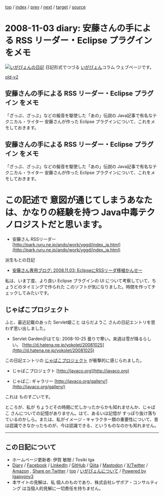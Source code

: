 [top](../index.html) 
 / [index](index.html) 
 / [prev](ig081031.html) 
 / [next](ig081104.html) 
 / [target](https://www.igapyon.jp/igapyon/diary/2008/ig081103.html) 
 / [source](https://github.com/igapyon/diary/blob/master/2008/ig081103.src.md) 

2008-11-03 diary: 安藤さんの手による RSS リーダー・Eclipse プラグイン をメモ
=====================================================================================================
[![いがぴょんの日記](https://www.igapyon.jp/igapyon/diary/images/iga202308_64.jpg "いがぴょん")](https://www.igapyon.jp/igapyon/diary/memo/memoigapyon.html) 日記形式でつづる [いがぴょん](https://www.igapyon.jp/igapyon/diary/memo/memoigapyon.html)コラム ウェブページです。

[old-v2](ig081103-orig.html)

## 安藤さんの手による RSS リーダー・Eclipse プラグイン をメモ

「ざっぷ、ざっぷ」などの擬音を駆使した「あの」伝説の Java記事で有名なテクニカル・ライター 安藤さんが作った Eclipse プラグインについて、これをメモしておきます。


## 安藤さんの手による RSS リーダー・Eclipse プラグイン をメモ

「ざっぷ、ざっぷ」などの擬音を駆使した「あの」伝説の Java記事で有名なテクニカル・ライター 安藤さんが作った Eclipse プラグインについて、これをメモしておきます。
# この記述で 意図が通じてしまうあなたは、かなりの経験を持つ Java中毒テクノロジストだと思います。

* 安藤さん RSSリーダー
  [http://park.ruru.ne.jp/ando/work/yggd/index_ja.html](http://park.ruru.ne.jp/ando/work/yggd/index_ja.html)

派生もとの日記

* [安藤さん専用ブログ: 2008.11.03: EclipseにRSSリーダ移植かんせー](http://www.foobar.boo.jp/?eid=768585)

私は、いま丁度、より良い Eclipse プラグインの UI について考察していて、ちょうどのタイミングで作られた このソフトが気になりました。時間を作ってチェックしてみたいです。

## じゃばこプロジェクト

ふと、最近記載のあった Servlet姫こと はらだようこ さんの日記エントリを思わず思い出しました。

* Servlet Garden＠はてな: 2008-10-25 曇りで寒い。来週は雪が降るらしい。
  [http://d.hatena.ne.jp/yokolet/20081025](http://d.hatena.ne.jp/yokolet/20081025)

この日記エントリの [じゃばこプロジェクト](http://javaco.org) が衝撃的に感じられました。

* じゃばこプロジェクト
  [http://javaco.org](http://javaco.org)
  
* じゃばこ: ギャラリー
  [http://javaco.org/gallery/](http://javaco.org/gallery/)

これは ものすごいです。

ところが、私が ちょうどその時期に忙しかったからかも知れませんか、じゃばこ さんについての記憶がありません。はて、あるいは記憶が すっぽり抜け落ちているのかしら。または、私がイメージ・キャラクター類の重要性について、昔は認識できなかったものが、今は認識できる、というものなのかも知れません。


----------------------------------------------------------------------------------------------------

## この日記について

* ホームページ更新者: 伊賀 敏樹 / Tosiki Iga
* [Diary](https://www.igapyon.jp/igapyon/diary/) / [Facebook](https://www.facebook.com/igapyon) / [LinkedIn](https://www.linkedin.com/in/toshikiiga) / [GitHub](https://github.com/igapyon) / [Qiita](https://qiita.com/igapyon) / [Mastodon](https://social.vivaldi.net/@igapyon) / [X/Twitter](https://twitter.com/ToshikiIga) / [Amazon](https://www.amazon.co.jp/%E4%BC%8A%E8%B3%80-%E6%95%8F%E6%A8%B9/e/B004LTQWCQ) ,
[Share on Twitter](https://twitter.com/intent/tweet?hashtags=igapyon%2Cdiary%2C%E3%81%84%E3%81%8C%E3%81%B4%E3%82%87%E3%82%93&text=%E5%AE%89%E8%97%A4%E3%81%95%E3%82%93%E3%81%AE%E6%89%8B%E3%81%AB%E3%82%88%E3%82%8B+RSS+%E3%83%AA%E3%83%BC%E3%83%80%E3%83%BC%E3%83%BBEclipse+%E3%83%97%E3%83%A9%E3%82%B0%E3%82%A4%E3%83%B3+%E3%82%92%E3%83%A1%E3%83%A2&url=https%3A%2F%2Fwww.igapyon.jp%2Figapyon%2Fdiary%2F2008%2Fig081103.html) / [top](../index.html) / [いがぴょんについて](https://www.igapyon.jp/igapyon/diary/memo/memoigapyon.html) / [Powered by Igapyonv3](https://github.com/igapyon/igapyonv3)
* 本サイトの見解は、私 個人のものであり、株式会社レザボア・コンサルティング は当個人的見解に一切責任を持ちません。 
